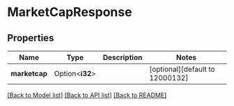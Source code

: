 # MarketCapResponse

## Properties

Name | Type | Description | Notes
------------ | ------------- | ------------- | -------------
**marketcap** | Option<**i32**> |  | [optional][default to 12000132]

[[Back to Model list]](../README.md#documentation-for-models) [[Back to API list]](../README.md#documentation-for-api-endpoints) [[Back to README]](../README.md)


